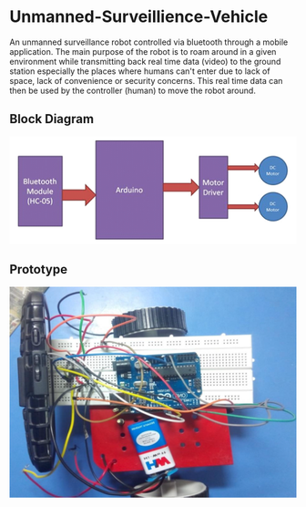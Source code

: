 # Unmanned-Surveillience-Vehicle

An unmanned surveillance robot controlled via bluetooth through a mobile application. The main purpose of the robot is to roam around in a given environment while transmitting back real time data (video) to the ground station especially the places where humans can't enter due to lack of space, lack of convenience or security concerns. This real time data can then be used by the controller (human) to move the robot around.

## Block Diagram

![Block Diagram](Block_Diagram.png)

## Prototype

![Prototype](Prototype.png)